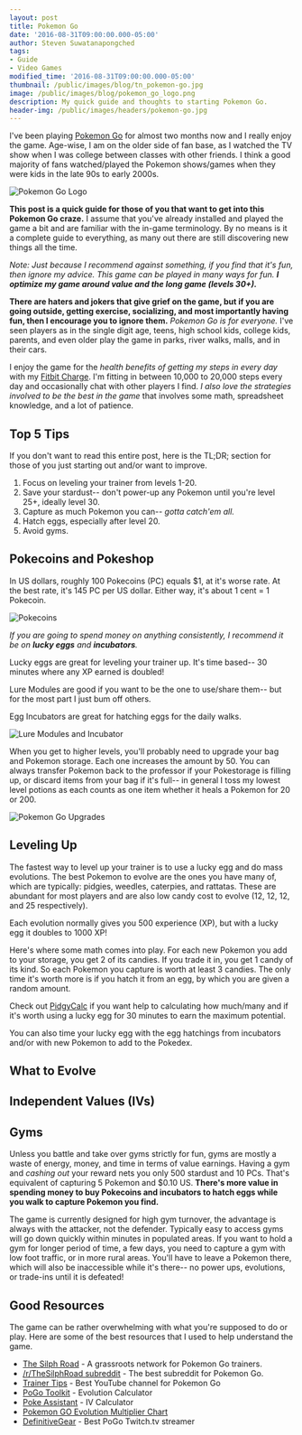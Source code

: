 ```yaml
---
layout: post
title: Pokemon Go
date: '2016-08-31T09:00:00.000-05:00'
author: Steven Suwatanapongched
tags:
- Guide
- Video Games
modified_time: '2016-08-31T09:00:00.000-05:00'
thumbnail: /public/images/blog/tn_pokemon-go.jpg
image: /public/images/blog/pokemon_go_logo.png
description: My quick guide and thoughts to starting Pokemon Go.
header-img: /public/images/headers/pokemon-go.jpg
---
```


I've been playing [Pokemon Go](http://www.pokemongo.com/) for almost two months now and I really enjoy the game. Age-wise, I am on the older side of fan base, as I watched the TV show when I was college between classes with other friends. I think a good majority of fans watched/played the Pokemon shows/games when they were kids in the late 90s to early 2000s.

![Pokemon Go Logo](/public/images/blog/pokemon_go_logo.png)

**This post is a quick guide for those of you that want to get into this Pokemon Go craze.** I assume that you've already installed and played the game a bit and are familiar with the in-game terminology. By no means is it a complete guide to everything, as many out there are still discovering new things all the time.

*Note: Just because I recommend against something, if you find that it's fun, then ignore my advice. This game can be played in many ways for fun. **I optimize my game around value and the long game (levels 30+).***

**There are haters and jokers that give grief on the game, but if you are going outside, getting exercise, socializing, and most importantly having fun, then I encourage you to ignore them.** *Pokemon Go is for everyone.* I've seen players as in the single digit age, teens, high school kids, college kids, parents, and even older play the game in parks, river walks, malls, and in their cars.

I enjoy the game for the *health benefits of getting my steps in every day* with my [Fitbit Charge](https://www.fitbit.com/charge). I'm fitting in between 10,000 to 20,000 steps every day and occasionally chat with other players I find. *I also love the strategies involved to be the best in the game* that involves some math, spreadsheet knowledge, and a lot of patience.

## Top 5 Tips

If you don't want to read this entire post, here is the TL;DR; section for those of you just starting out and/or want to improve.

1. Focus on leveling your trainer from levels 1-20.
2. Save your stardust-- don't power-up any Pokemon until you're level 25+, ideally level 30.
3. Capture as much Pokemon you can-- *gotta catch'em all.*
4. Hatch eggs, especially after level 20.
5. Avoid gyms.

## Pokecoins and Pokeshop

In US dollars, roughly 100 Pokecoins (PC) equals $1, at it's worse rate. At the best rate, it's 145 PC per US dollar. Either way, it's about 1 cent = 1 Pokecoin.

![Pokecoins](/public/images/blog/pokemon-go-coins.jpg)

*If you are going to spend money on anything consistently, I recommend it be on **lucky eggs** and **incubators**.*

Lucky eggs are great for leveling your trainer up. It's time based-- 30 minutes where any XP earned is doubled!

Lure Modules are good if you want to be the one to use/share them-- but for the most part I just bum off others.

Egg Incubators are great for hatching eggs for the daily walks.

![Lure Modules and Incubator](/public/images/blog/pokemon-go-lucky-egg-lure-module-incubator.jpg)

When you get to higher levels, you'll probably need to upgrade your bag and Pokemon storage. Each one increases the amount by 50. You can always transfer Pokemon back to the professor if your Pokestorage is filling up, or discard items from your bag if it's full-- in general I toss my lowest level potions as each counts as one item whether it heals a Pokemon for 20 or 200.

![Pokemon Go Upgrades](/public/images/blog/pokemon-go-bag-storage-upgrades.jpg)


## Leveling Up

The fastest way to level up your trainer is to use a lucky egg and do mass evolutions. The best Pokemon to evolve are the ones you have many of, which are typically: pidgies, weedles, caterpies, and rattatas. These are abundant for most players and are also low candy cost to evolve (12, 12, 12, and 25 respectively).

Each evolution normally gives you 500 experience (XP), but with a lucky egg it doubles to 1000 XP!

Here's where some math comes into play. For each new Pokemon you add to your storage, you get 2 of its candies. If you trade it in, you get 1 candy of its kind. So each Pokemon you capture is worth at least 3 candies. The only time it's worth more is if you hatch it from an egg, by which you are given a random amount.

Check out [PidgyCalc](http://www.pidgeycalc.com/) if you want help to calculating how much/many and if it's worth using a lucky egg for 30 minutes to earn the maximum potential.

You can also time your lucky egg with the egg hatchings from incubators and/or with new Pokemon to add to the Pokedex.

## What to Evolve

## Independent Values (IVs)


## Gyms

Unless you battle and take over gyms strictly for fun, gyms are mostly a waste of energy, money, and time in terms of value earnings. Having a gym and *cashing out* your reward nets you only 500 stardust and 10 PCs. That's equivalent of capturing 5 Pokemon and $0.10 US. **There's more value in spending money to buy Pokecoins and incubators to hatch eggs while you walk to capture Pokemon you find.**

The game is currently designed for high gym turnover, the advantage is always with the attacker, not the defender. Typically easy to access gyms will go down quickly within minutes in populated areas. If you want to hold a gym for longer period of time, a few days, you need to capture a gym with low foot traffic, or in more rural areas. You'll have to leave a Pokemon there, which will also be inaccessible while it's there-- no power ups, evolutions, or trade-ins until it is defeated!

## Good Resources

The game can be rather overwhelming with what you're supposed to do or play. Here are some of the best resources that I used to help understand the game.

* [The Silph Road](https://thesilphroad.com/) - A grassroots network for Pokemon Go trainers.
* [/r/TheSilphRoad subreddit](https://www.reddit.com/r/TheSilphRoad) - The best subreddit for Pokemon Go.
* [Trainer Tips](https://www.youtube.com/channel/UCrtyNMe3xtv3CLg5QR78HzQ) - Best YouTube channel for Pokemon Go
* [PoGo Toolkit](https://pogotoolkit.com/) - Evolution Calculator
* [Poke Assistant](https://pokeassistant.com/main/ivcalculator) - IV Calculator
* [Pokemon GO Evolution Multiplier Chart](http://pokemongohub.net/pokemon-go-evolution-multiplier-chart/)
* [DefinitiveGear](https://www.twitch.tv/definitivegear) - Best PoGo Twitch.tv streamer
